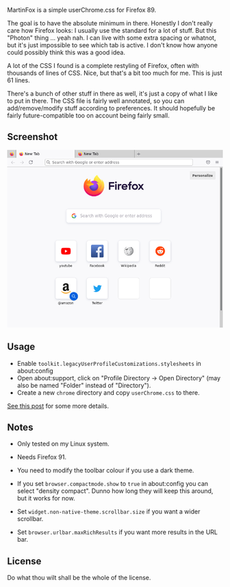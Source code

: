 MartinFox is a simple userChrome.css for Firefox 89.

The goal is to have the absolute minimum in there. Honestly I don't really care
how Firefox looks: I usually use the standard for a lot of stuff. But this
"Photon" thing ... yeah nah. I can live with some extra spacing or whatnot, but
it's just impossible to see which tab is active. I don't know how anyone could
possibly think this was a good idea.

A lot of the CSS I found is a complete restyling of Firefox, often with
thousands of lines of CSS. Nice, but that's a bit too much for me. This is just
61 lines.

There's a bunch of other stuff in there as well, it's just a copy of what I like
to put in there. The CSS file is fairly well annotated, so you can
add/remove/modify stuff according to preferences. It should hopefully be fairly
future-compatible too on account being fairly small.

Screenshot
----------
![Screenshot](https://github.com/arp242/MartinFox/blob/master/screenshot.png)


Usage
-----
- Enable `toolkit.legacyUserProfileCustomizations.stylesheets` in about:config
- Open about:support, click on "Profile Directory → Open Directory" (may also be
  named "Folder" instead of "Directory").
- Create a new `chrome` directory and copy `userChrome.css` to there.

[See this post](https://www.reddit.com/r/FirefoxCSS/comments/73dvty/tutorial_how_to_create_and_livedebug_userchromecss/) for some more details.


Notes
-----
- Only tested on my Linux system.

- Needs Firefox 91.

- You need to modify the toolbar colour if you use a dark theme.

- If you set `browser.compactmode.show`  to `true` in about:config you can
  select "density compact". Dunno how long they will keep this around, but it
  works for now.

- Set `widget.non-native-theme.scrollbar.size` if you want a wider scrollbar.

- Set `browser.urlbar.maxRichResults` if you want more results in the URL bar.

License
-------
Do what thou wilt shall be the whole of the license.
